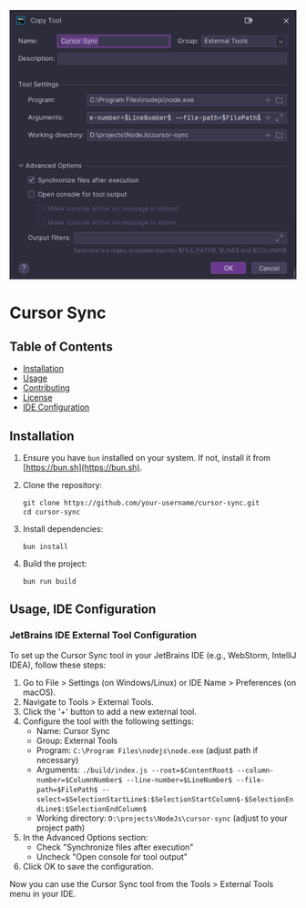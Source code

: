 ![Project Image](./img.png)

# Cursor Sync

## Table of Contents

- [Installation](#installation)
- [Usage](#usage)
- [Contributing](#contributing)
- [License](#license)
- [IDE Configuration](#ide-configuration)

## Installation

1. Ensure you have `bun` installed on your system. If not, install it from [https://bun.sh](https://bun.sh).

2. Clone the repository:
   ```
   git clone https://github.com/your-username/cursor-sync.git
   cd cursor-sync
   ```

3. Install dependencies:
   ```
   bun install
   ```

4. Build the project:
   ```
   bun run build
   ```

## Usage, IDE Configuration

### JetBrains IDE External Tool Configuration

To set up the Cursor Sync tool in your JetBrains IDE (e.g., WebStorm, IntelliJ IDEA), follow these steps:

1. Go to File > Settings (on Windows/Linux) or IDE Name > Preferences (on macOS).
2. Navigate to Tools > External Tools.
3. Click the '+' button to add a new external tool.
4. Configure the tool with the following settings:
   - Name: Cursor Sync
   - Group: External Tools
   - Program: `C:\Program Files\nodejs\node.exe` (adjust path if necessary)
   - Arguments: `./build/index.js --root=$ContentRoot$ --column-number=$ColumnNumber$ --line-number=$LineNumber$ --file-path=$FilePath$ --select=$SelectionStartLine$:$SelectionStartColumn$-$SelectionEndLine$:$SelectionEndColumn$`
   - Working directory: `D:\projects\NodeJs\cursor-sync` (adjust to your project path)
5. In the Advanced Options section:
   - Check "Synchronize files after execution"
   - Uncheck "Open console for tool output"
6. Click OK to save the configuration.

Now you can use the Cursor Sync tool from the Tools > External Tools menu in your IDE.
